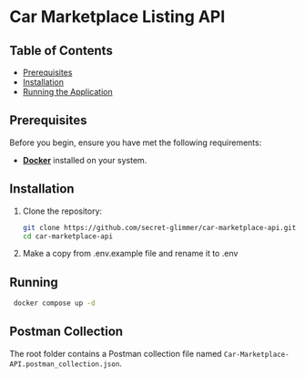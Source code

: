# Car Marketplace Listing API

## Table of Contents

- [Prerequisites](#prerequisites)
- [Installation](#installation)
- [Running the Application](#running-the-application)

## Prerequisites

Before you begin, ensure you have met the following requirements:

- **[Docker](https://www.docker.com/get-started)** installed on your system.

## Installation

1. Clone the repository:

   ```bash
   git clone https://github.com/secret-glimmer/car-marketplace-api.git
   cd car-marketplace-api
   ```

2. Make a copy from .env.example file and rename it to .env

## Running

```bash
 docker compose up -d
```

## Postman Collection

The root folder contains a Postman collection file named `Car-Marketplace-API.postman_collection.json`.
